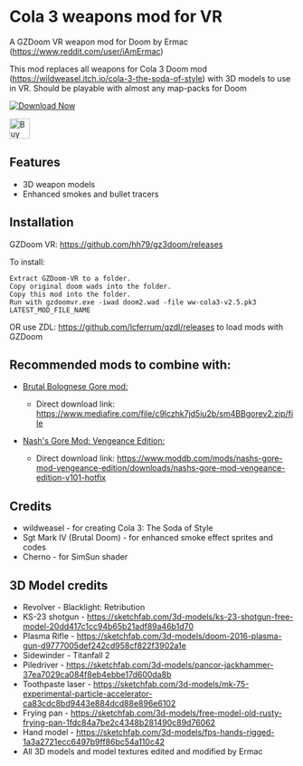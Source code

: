 # Cola 3 weapons mod for VR

A GZDoom VR weapon mod for Doom by Ermac (https://www.reddit.com/user/iAmErmac)

This mod replaces all weapons for Cola 3 Doom mod (https://wildweasel.itch.io/cola-3-the-soda-of-style) with 3D models to use in VR. Should be playable with almost any map-packs for Doom

[![Download Now](https://raster.shields.io/github/downloads/iAmErmac/Cola-3-VR-Weapons/total)](https://github.com/iAmErmac/Cola-3-VR-Weapons/releases/latest)

[<img src="https://cdn.ko-fi.com/cdn/kofi2.png?v=2" height="36" alt="Buy me a Cofee!">](https://ko-fi.com/ermac)

## Features
* 3D weapon models
* Enhanced smokes and bullet tracers

## Installation

GZDoom VR: https://github.com/hh79/gz3doom/releases

To install:

    Extract GZDoom-VR to a folder.
    Copy original doom wads into the folder.
    Copy this mod into the folder.
    Run with gzdoomvr.exe -iwad doom2.wad -file ww-cola3-v2.5.pk3 LATEST_MOD_FILE_NAME
  
OR use ZDL: https://github.com/lcferrum/qzdl/releases to load mods with GZDoom

## Recommended mods to combine with:

* [Brutal Bolognese Gore mod:](https://www.doomworld.com/forum/topic/103167-brutal-bolognese-gore-mod-the-sucessor-to-ketchup-version-20-released/)
  - Direct download link: https://www.mediafire.com/file/c9lczhk7jd5iu2b/sm4BBgorev2.zip/file

* [Nash's Gore Mod: Vengeance Edition:](https://www.moddb.com/mods/nashs-gore-mod-vengeance-edition)
  - Direct download link: https://www.moddb.com/mods/nashs-gore-mod-vengeance-edition/downloads/nashs-gore-mod-vengeance-edition-v101-hotfix


## Credits

* wildweasel - for creating Cola 3: The Soda of Style
* Sgt Mark IV (Brutal Doom) - for enhanced smoke effect sprites and codes
* Cherno - for SimSun shader

## 3D Model credits

* Revolver - Blacklight: Retribution
* KS-23 shotgun - https://sketchfab.com/3d-models/ks-23-shotgun-free-model-20dd417c1cc94b65b21adf89a46b1d70
* Plasma Rifle - https://sketchfab.com/3d-models/doom-2016-plasma-gun-d9777005def242cd958cf822f3902a1e
* Sidewinder - Titanfall 2
* Piledriver - https://sketchfab.com/3d-models/pancor-jackhammer-37ea7029ca084f8eb4ebbe17d600da8b
* Toothpaste laser - https://sketchfab.com/3d-models/mk-75-experimental-particle-accelerator-ca83cdc8bd9443e884dcd88e896e6102
* Frying pan - https://sketchfab.com/3d-models/free-model-old-rusty-frying-pan-1fdc84a7be2c4348b281490c89d76062
* Hand model - https://sketchfab.com/3d-models/fps-hands-rigged-1a3a2721ecc6497b9ff86bc54a110c42
* All 3D models and model textures edited and modified by Ermac
